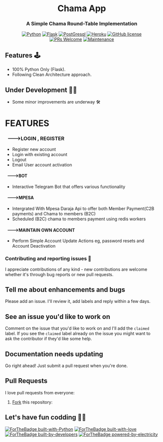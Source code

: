 # <h1 align = "center">Chama App</h1>


<div align="center">

### <h3 align= "center">A Simple Chama Round-Table Implementation</h1>

[![Python](https://img.shields.io/badge/Python-14354C?style=for-the-badge&logo=python&logoColor=white)](https://www.python.org/)
[![Flask](https://img.shields.io/badge/Flask-000000?style=for-the-badge&logo=flask&logoColor=white)](https://flask.palletsprojects.com/)
[![PostGresql](https://img.shields.io/badge/PostgreSQL-316192?style=for-the-badge&logo=postgresql&logoColor=whit)](https://www.postgresql.org/)
[![Heroku](https://img.shields.io/badge/Heroku-430098?style=for-the-badge&logo=heroku&logoColor=white)](https://www.heroku.com/)
[![GitHub license](https://img.shields.io/badge/license-Apache%20License%202.0-blue.svg?style=flat)](https://github.com/Gibson-Gichuru/Table-Banking-chama-/blob/main/LICENSE)
[![PRs Welcome](https://img.shields.io/badge/PRs-welcome-brightgreen.svg?style=flat-square)](https://github.com/Gibson-Gichuru/Table-Banking-chama-)
[![Maintenance](https://img.shields.io/badge/Maintained%3F-yes-green.svg)](https://github.com/Gibson-Gichuru/Table-Banking-chama-)


</div>

## Features 🕹

- 100% Python Only (Flask).
- Following Clean Architecture approach.

## Under Development 🧰🚧

- Some minor improvements are underway 🛠

#

#

# FEATURES

### &nbsp;  --->LOGIN , REGISTER

* Register new account
* Login with existing account
* Logout
* Email User account activation

#### &nbsp; --->BOT

* Interactive Telegram Bot that offers various functionality

#### &nbsp; --->MPESA

* Intergrated With Mpesa Daraja Api to offer both Member Payment(C2B payments) and Chama to members (B2C)
* Scheduled (B2C) chama to members payment using redis workers



#### &nbsp; --->MAINTAIN OWN ACCOUNT

* Perform Simple Account Update Actions eg, password resets and Account Deactivation



### Contributing and reporting issues 🤝

I appreciate contributions of any kind - new contributions
are welcome whether it's through bug reports or new pull requests.

## Tell me about enhancements and bugs

Please add an issue. I'll review it, add labels and reply within a few days.

## See an issue you'd like to work on

Comment on the issue that you'd like to work on and I'll add the
`claimed` label.  If you see the `claimed` label already on the issue you
might want to ask the contributor if they'd like some help.

## Documentation needs updating

Go right ahead! Just submit a pull request when you're done.

## Pull Requests

I love pull requests from everyone:

1. [Fork](https://github.com/Gibson-Gichuru/Table-Banking-chama-) this repository:


## Let's have fun codding 🥳🥑

[![ForTheBadge built-with-Python](http://ForTheBadge.com/images/badges/made-with-python.svg)](https://github.com/Gibson-Gichuru/Table-Banking-chama-)
[![ForTheBadge built-with-love](http://ForTheBadge.com/images/badges/built-with-love.svg)](https://github.com/Gibson-Gichuru/Table-Banking-chama-)
[![ForTheBadge built-by-developers](http://ForTheBadge.com/images/badges/built-by-developers.svg)](#)
[![ForTheBadge powered-by-electricity](http://ForTheBadge.com/images/badges/powered-by-electricity.svg)](#)
